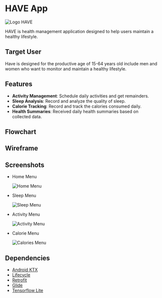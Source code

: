 # HAVE App

![Logo HAVE](https://github.com/auliyahidayatullah/Have/blob/debug/app/src/main/res/drawable/logo_have.png)

HAVE is health management application designed to help users maintain a healthy lifestyle.

## Target User
Have is designed for the productive age of 15-64 years old include men and women who want to monitor and maintain a healthy lifestyle.

## Features
- **Activity Management**: Schedule daily activities and get remainders.
- **Sleep Analysis**: Record and analyze the quality of sleep.
- **Calorie Tracking**: Record and track the calories consumed daily.
- **Health Summaries**: Received daily health summaries based on collected data.

## Flowchart

## Wireframe

## Screenshots

- Home Menu
  
  ![Home Menu](https://github.com/auliyahidayatullah/Have/blob/master/HAVE%20Screenshots%20Apps/WhatsApp%20Image%202024-06-20%20at%2014.23.02_cfc0c88e.jpg)
- Sleep Menu
  
  ![Sleep Menu](https://github.com/auliyahidayatullah/Have/blob/master/HAVE%20Screenshots%20Apps/WhatsApp%20Image%202024-06-20%20at%2014.23.02_18c6ae2e.jpg)
- Activity Menu
  
  ![Activity Menu](https://github.com/auliyahidayatullah/Have/blob/master/HAVE%20Screenshots%20Apps/WhatsApp%20Image%202024-06-20%20at%2014.23.02_279e881a.jpg)
- Calorie Menu
  
  ![Calories Menu](https://github.com/auliyahidayatullah/Have/blob/master/HAVE%20Screenshots%20Apps/WhatsApp%20Image%202024-06-20%20at%2014.23.03_ea91b62c.jpg)

## Dependencies
- [Android KTX](https://developer.android.com/kotlin/ktx)
- [Lifecycle](https://developer.android.com/jetpack/androidx/releases/lifecycle)
- [Retrofit](https://square.github.io/retrofit/)
- [Glide](https://github.com/bumptech/glide)
- [Tensorflow Lite](https://www.tensorflow.org/lite/android)
